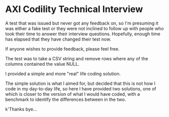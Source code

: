 # AXI Codility Technical Interview

A test that was issued but never got any feedback on, so I'm presuming it was either a fake test or they were not inclined to follow up with people who took their time to answer their interview questions. Hopefully, enough time has elapsed that they have changed their test now.

If anyone wishes to provide feedback, please feel free.

The test was to take a CSV string and remove rows where any of the columns contained the value NULL.

I provided a simple and more "real" life coding solution.

The simple solution is what I aimed for, but decided that this is not how I code in my day-to-day life, so here I have provided two solutions, one of which is closer to the version of what I would have coded, with a benchmark to identify the differences between in the two.

k'Thanks bye...
